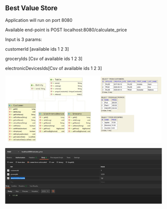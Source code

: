 Best Value Store
----------------
Application will run on port 8080

Available end-point is POST localhost:8080/calculate_price

Input is 3 params:

customerId [available ids 1 2 3]

groceryIds [Csv of available ids 1 2 3]

electronicDevicesIds[Csv of available ids 1 2 3]

![UML](https://raw.githubusercontent.com/prettyvoid/bestvaluestore/master/uml.jpg)

![REQUEST](https://raw.githubusercontent.com/prettyvoid/bestvaluestore/master/request.jpg)
